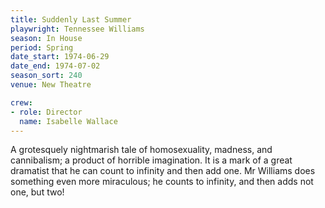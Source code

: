 ```yaml
---
title: Suddenly Last Summer
playwright: Tennessee Williams
season: In House
period: Spring
date_start: 1974-06-29
date_end: 1974-07-02
season_sort: 240
venue: New Theatre

crew:
- role: Director
  name: Isabelle Wallace
---
```


A grotesquely nightmarish tale of homosexuality, madness, and cannibalism; a product of horrible imagination. It is a mark of a great dramatist that he can count to infinity and then add one. Mr Williams does something even more miraculous; he counts to infinity, and then adds not one, but two!

